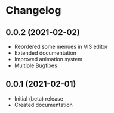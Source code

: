 # Changelog
<!--
	Placeholder for the next version (add instead of version-number-headline below):
	## __WORK IN PROGRESS__
-->
## 0.0.2 (2021-02-02)
* Reordered some menues in VIS editor
* Extended documentation
* Improved animation system
* Multiple Bugfixes

## 0.0.1 (2021-02-01)
* Initial (beta) release
* Created documentation